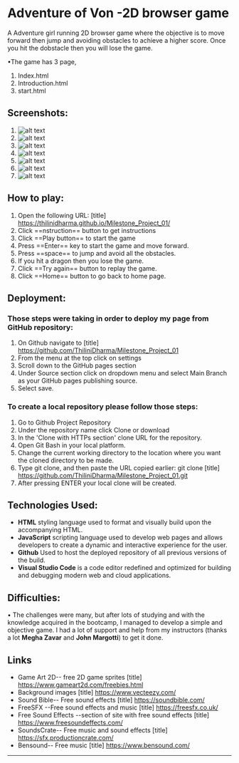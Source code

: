 
# Adventure of Von -2D browser game


A Adventure girl running 2D browser game where the objective is to move forward then jump and avoiding obstacles to achieve a higher score. Once you hit the dobstacle then you will lose the game.

•The game has 3 page,
  1. Index.html 
  2. Introduction.html
  3. start.html

## Screenshots:

1. ![alt text](Screenshot1.png)
2. ![alt text](Screenshot2.png)
3. ![alt text](Screenshot3.png)
4. ![alt text](Screenshot4.png)
5. ![alt text](Screenshot5.png)
6. ![alt text](Screenshot6.png)
7. ![alt text](Screenshot7.png)

## How to play: 

1.	Open the following URL: [title] https://thilinidharma.github.io/Milestone_Project_01/
2.  Click ==nstruction== button to get instructions
3.  Click ==Play button== to start the game
4.	Press ==Enter== key to start the game and move forward.
5.  Press ==space== to jump and avoid all the obstacles.
6.  If you hit a dragon then you lose the game.
7.  Click ==Try again== button to replay the game.
8.  Click ==Home== button to go back to home page.

## Deployment:

### Those steps were taking in order to deploy my page from GitHub repository:
1.	On Github navigate to [title] https://github.com/ThiliniDharma/Milestone_Project_01
2.	From the menu at the top click on settings
3.	Scroll down to the GitHub pages section
4.	Under Source section click on dropdown menu and select Main Branch as your GitHub pages publishing source.
5.	Select save.

### To create a local repository please follow those steps:
1.	Go to Github Project Repository
2.	Under the repository name click Clone or download
3.	In the 'Clone with HTTPs section' clone URL for the repository.
4.	Open Git Bash in your local platform.
5.	Change the current working directory to the location where you want the cloned directory to be made.
6.	Type git clone, and then paste the URL copied earlier: git clone [title] https://github.com/ThiliniDharma/Milestone_Project_01.git
7.	After pressing ENTER your local clone will be created.

## Technologies Used:

- **HTML** styling language used to format and visually build upon the accompanying HTML.
- **JavaScript** scripting language used to develop web pages and allows developers to create a dynamic and interactive experience for the user.
- **Github**  Used to host the deployed repository of all previous versions of the build.
- **Visual Studio Code**   is a code editor redefined and optimized for building and debugging modern web and cloud applications.


## Difficulties:

•	The challenges were many, but after lots of studying and with the knowledge acquired in the bootcamp, I managed to develop a simple and objective game. I had a lot of support and help from my instructors (thanks a lot **Megha Zavar** and **John Margotti**) to get it done.

## Links
- Game Art 2D-- free 2D game sprites  [title] https://www.gameart2d.com/freebies.html
- Background images  [title] https://www.vecteezy.com/
- Sound Bible-- Free sound effects  [title] https://soundbible.com/
- FreeSFX --Free sound effects and music [title] https://freesfx.co.uk/
- Free Sound Effects --section of site with free sound effects [title] https://www.freesoundeffects.com/
- SoundsCrate-- Free music and sound effects  [title] https://sfx.productioncrate.com/
- Bensound-- Free music  [title] https://www.bensound.com/

 [^1]: Milestone Project 1: Browser Game | Software development bootcamp | The University of Chicago
  [^1]:2023 © - Adventure of Von -Created by Thilini Dharmawardhana. All Rights Reserved.
---